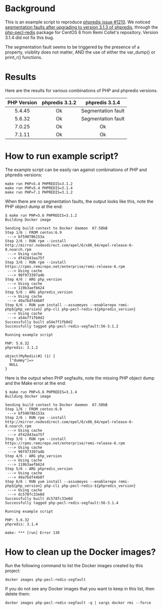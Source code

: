 # Background

This is an example script to reproduce [phpredis issue #1210](https://github.com/phpredis/phpredis/issues/1210). We noticed [segmentation faults after upgrading to version 3.1.3 of phpredis](https://github.com/remicollet/remirepo/issues/75), through the [php-pecl-redis](https://rpms.remirepo.net/enterprise/6/php54/x86_64/repoview/php-pecl-redis.html) package for CentOS 6 from Remi Collet's repository. Version 3.1.4 did not fix this bug.

The segmentation fault seems to be triggered by the presence of a property,
visiblity does not matter, AND the use of either the var_dump() or print_r()
functions.

# Results

Here are the results for various combinations of PHP and phpredis versions.

| PHP Version | phpredis 3.1.2 |   phpredis 3.1.4   |
| :---------: | :------------: | :----------------: |
|   5.4.45    |       Ok       | Segmentation fault |
|   5.6.32    |       Ok       | Segmentation fault |
|   7.0.25    |       Ok       |         Ok         |
|   7.1.11    |       Ok       |         Ok         |

# How to run example script?

The example script can be easily ran against combinations of PHP and phpredis
versions:

```shell
make run PHP=5.4 PHPREDIS=3.1.2
make run PHP=5.4 PHPREDIS=3.1.4
make run PHP=7.1 PHPREDIS=3.1.2
```

When there are no segmentation faults, the output looks like this, note the PHP object dump at the end:

```shell
$ make run PHP=5.6 PHPREDIS=3.1.2
Building Docker image

Sending build context to Docker daemon  67.58kB
Step 1/6 : FROM centos:6.9
 ---> bf590786153a
Step 2/6 : RUN rpm --install http://mirror.nodesdirect.com/epel/6/x86_64/epel-release-6-8.noarch.rpm
 ---> Using cache
 ---> df42d43aa75f
Step 3/6 : RUN rpm --install https://rpms.remirepo.net/enterprise/remi-release-6.rpm
 ---> Using cache
 ---> 98f973397a4b
Step 4/6 : ARG php_version
 ---> Using cache
 ---> 119b3aefb624
Step 5/6 : ARG phpredis_version
 ---> Using cache
 ---> 49a7bdf44b0f
Step 6/6 : RUN yum install --assumeyes --enablerepo remi-php${php_version} php-cli php-pecl-redis-${phpredis_version}
 ---> Using cache
 ---> a54e7f1fb0d2
Successfully built a54e7f1fb0d2
Successfully tagged php-pecl-redis-segfault:56-3.1.2

Running example script

PHP: 5.6.32
phpredis: 3.1.2

object(MyRedis)#1 (1) {
  ["dummy"]=>
  NULL
}
```

Here is the output when PHP segfaults, note the missing PHP object dump and the Make error at the end:

```shell
$ make run PHP=5.6 PHPREDIS=3.1.4
Building Docker image

Sending build context to Docker daemon  67.58kB
Step 1/6 : FROM centos:6.9
 ---> bf590786153a
Step 2/6 : RUN rpm --install http://mirror.nodesdirect.com/epel/6/x86_64/epel-release-6-8.noarch.rpm
 ---> Using cache
 ---> df42d43aa75f
Step 3/6 : RUN rpm --install https://rpms.remirepo.net/enterprise/remi-release-6.rpm
 ---> Using cache
 ---> 98f973397a4b
Step 4/6 : ARG php_version
 ---> Using cache
 ---> 119b3aefb624
Step 5/6 : ARG phpredis_version
 ---> Using cache
 ---> 49a7bdf44b0f
Step 6/6 : RUN yum install --assumeyes --enablerepo remi-php${php_version} php-cli php-pecl-redis-${phpredis_version}
 ---> Using cache
 ---> dc578fc33e0d
Successfully built dc578fc33e0d
Successfully tagged php-pecl-redis-segfault:56-3.1.4

Running example script

PHP: 5.6.32
phpredis: 3.1.4

make: *** [run] Error 139
```
# How to clean up the Docker images?

Run the following command to list the Docker images created by this project:

```shell
docker images php-pecl-redis-segfault
```

If you do not see any Docker images that you want to keep in this list, then delete them:

```shell
docker images php-pecl-redis-segfault -q | xargs docker rmi --force
```

